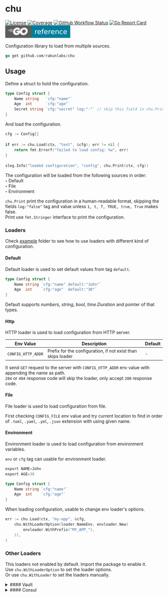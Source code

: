 # chu

[![License](https://img.shields.io/github/license/rakunlabs/chu?color=red&style=flat-square)](https://raw.githubusercontent.com/rakunlabs/chu/main/LICENSE)
[![Coverage](https://img.shields.io/sonar/coverage/rakunlabs_chu?logo=sonarcloud&server=https%3A%2F%2Fsonarcloud.io&style=flat-square)](https://sonarcloud.io/summary/overall?id=rakunlabs_chu)
[![GitHub Workflow Status](https://img.shields.io/github/actions/workflow/status/rakunlabs/chu/test.yml?branch=main&logo=github&style=flat-square&label=ci)](https://github.com/rakunlabs/chu/actions)
[![Go Report Card](https://goreportcard.com/badge/github.com/rakunlabs/chu?style=flat-square)](https://goreportcard.com/report/github.com/rakunlabs/chu)
[![Go PKG](https://raw.githubusercontent.com/rakunlabs/.github/main/assets/badges/gopkg.svg)](https://pkg.go.dev/github.com/rakunlabs/chu)

Configuration library to load from multiple sources.

```go
go get github.com/rakunlabs/chu
```

## Usage

Define a struct to hold the configuration.

```go
type Config struct {
    Name string   `cfg:"name"`
    Age  int      `cfg:"age"`
    Secret string `cfg:"secret" log:"-"` // skip this field in chu.Print
}
```

And load the configuration.

```go
cfg := Config{}

if err := chu.Load(ctx, "test", &cfg); err != nil {
    return fmt.Errorf("failed to load config: %w", err)
}

slog.Info("loaded configuration", "config", chu.Print(ctx, cfg))
```

The configuration will be loaded from the following sources in order:  
__-__ Default  
__-__ File  
__-__ Environment

`chu.Print` print the configuration in a human-readable format, skipping the fields `log:"false"` tag and value unless `1, t, T, TRUE, true, True` makes false.  
Print use `fmt.Stringer` interface to print the configuration.

### Loaders

Check [example](./example/) folder to see how to use loaders with different kind of configuration.

#### Default

Default loader is used to set default values from tag `default`.

```go
type Config struct {
    Name string `cfg:"name" default:"John"`
    Age  int    `cfg:"age"  default:"30"`
}
```

Default supports _numbers_, _string_, _bool_, _time.Duration_ and pointer of that types.

#### Http

HTTP loader is used to load configuration from HTTP server.

| Env Value          | Description                                                  | Default |
| ------------------ | ------------------------------------------------------------ | ------- |
| `CONFIG_HTTP_ADDR` | Prefix for the configuration, if not exist than skips loader | -       |

It send `GET` request to the server with `CONFIG_HTTP_ADDR` env value with appending the name as path.  
`204` or `404` response code will skip the loader, only accept `200` response code.

#### File

File loader is used to load configuration from file.

First checking `CONFIG_FILE` env value and try current location to find in order of `.toml`, `.yaml`, `.yml`, `.json` extension with using given name.

#### Environment

Environment loader is used to load configuration from environment variables.

`env` or `cfg` tag can usable for environment loader.

```go
export NAME=John
export AGE=30
```

```go
type Config struct {
    Name string `cfg:"name"`
    Age  int    `cfg:"age"`
}
```

When loading configuration, usable to change env loader's options.

```go
err := chu.Load(ctx, "my-app", &cfg,
    chu.WithLoaderOption(loader.NameEnv, envloader.New(
        envloader.WithPrefix("MY_APP_"),
    )),
)
```

### Other Loaders

This loaders not enabled by default. Import the package to enable it.  
Use `chu.WithLoaderOption` to set the loader options.  
Or use `chu.WithLoader` to set the loaders manually.

<details><summary>#### Vault</summary>

Vault loader is used to load configuration from HashiCorp Vault.  
This is not enabled by default.

Enable Vault loader importing the package.

```go
import (
    _ "github.com/rakunlabs/chu/vaultloader"
)
```

| Env Value                       | Description                                          | Default              |
| ------------------------------- | ---------------------------------------------------- | -------------------- |
| `VAULT_SECRET_BASE_PATH`        | Prefix for the configuration, must given base        | -                    |
| `VAULT_ADDR` `VAULT_AGENT_ADDR` | Vault server address, not exist than skips loader    | -                    |
| `VAULT_ROLE_ID`                 | Role ID for AppRole authentication, for role login   | -                    |
| `VAULT_SECRET_ID`               | Secret ID for AppRole authentication, for role login | -                    |
| `VAULT_APPROLE_BASE_PATH`       | Base path for AppRole authentication, for role login | `auth/approle/login` |

</details>

<details><summary>#### Consul</summary>

Consul loader is used to load configuration from HashiCorp Consul.  
This is not enabled by default.

Enable Consul loader importing the package.

```go
import (
    _ "github.com/rakunlabs/chu/consulloader"
)
```

| Env Value                   | Description                                        | Default |
| --------------------------- | -------------------------------------------------- | ------- |
| `CONSUL_CONFIG_PATH_PREFIX` | Prefix for the configuration                       | -       |
| `CONSUL_HTTP_ADDR`          | Consul server address, not exist than skips loader | -       |

</details>
